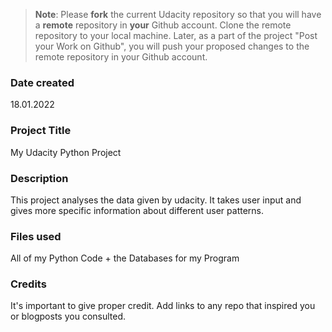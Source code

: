 >**Note**: Please **fork** the current Udacity repository so that you will have a **remote** repository in **your** Github account. Clone the remote repository to your local machine. Later, as a part of the project "Post your Work on Github", you will push your proposed changes to the remote repository in your Github account.

### Date created
18.01.2022

### Project Title
My Udacity Python Project

### Description
This project analyses the data given by udacity. It takes user input and gives more specific information about different user patterns.

### Files used
All of my Python Code + the Databases for my Program

### Credits
It's important to give proper credit. Add links to any repo that inspired you or blogposts you consulted.

